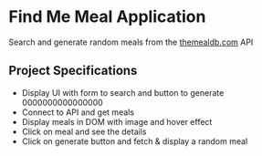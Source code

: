 # Find Me Meal Application

Search and generate random meals from the [themealdb.com](https://www.themealdb.com) API

## Project Specifications

- Display UI with form to search and button to generate 0000000000000000
- Connect to API and get meals
- Display meals in DOM with image and hover effect
- Click on meal and see the details
- Click on generate button and fetch & display a random meal
